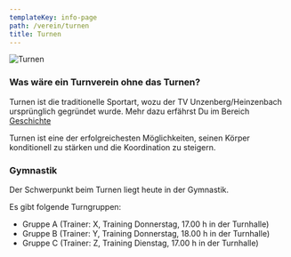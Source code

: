 ```yaml
---
templateKey: info-page
path: /verein/turnen
title: Turnen
---
```

![Turnen](/img/turnen-grid.jpg)

### Was wäre ein Turnverein ohne das Turnen?

Turnen ist die traditionelle Sportart, wozu der TV Unzenberg/Heinzenbach ursprünglich gegründet wurde. Mehr dazu erfährst Du im Bereich [Geschichte](/geschichte)

Turnen ist eine der erfolgreichesten Möglichkeiten, seinen Körper konditionell zu stärken und die Koordination zu steigern.

### Gymnastik

Der Schwerpunkt beim Turnen liegt heute in der Gymnastik. 

Es gibt folgende Turngruppen:

* Gruppe A (Trainer: X, Training Donnerstag, 17.00 h in der Turnhalle)
* Gruppe B (Trainer: Y, Training Donnerstag, 18.00 h in der Turnhalle)
* Gruppe C (Trainer: Z, Training Dienstag, 17.00 h in der Turnhalle)